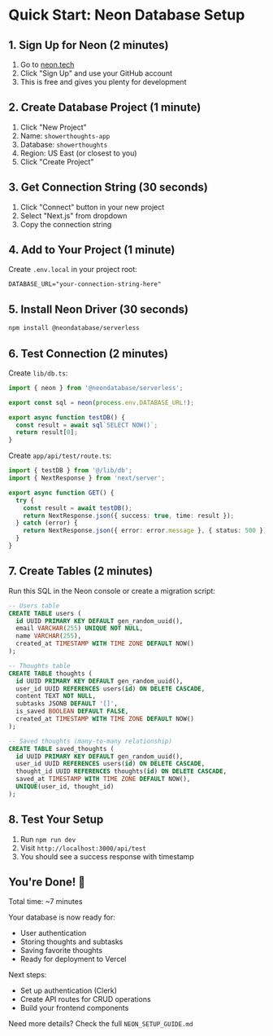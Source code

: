 # Quick Start: Neon Database Setup

## 1. Sign Up for Neon (2 minutes)
1. Go to [neon.tech](https://neon.tech)
2. Click "Sign Up" and use your GitHub account
3. This is free and gives you plenty for development

## 2. Create Database Project (1 minute)
1. Click "New Project" 
2. Name: `showerthoughts-app`
3. Database: `showerthoughts`
4. Region: US East (or closest to you)
5. Click "Create Project"

## 3. Get Connection String (30 seconds)
1. Click "Connect" button in your new project
2. Select "Next.js" from dropdown
3. Copy the connection string

## 4. Add to Your Project (1 minute)
Create `.env.local` in your project root:
```env
DATABASE_URL="your-connection-string-here"
```

## 5. Install Neon Driver (30 seconds)
```bash
npm install @neondatabase/serverless
```

## 6. Test Connection (2 minutes)
Create `lib/db.ts`:
```typescript
import { neon } from '@neondatabase/serverless';

export const sql = neon(process.env.DATABASE_URL!);

export async function testDB() {
  const result = await sql`SELECT NOW()`;
  return result[0];
}
```

Create `app/api/test/route.ts`:
```typescript
import { testDB } from '@/lib/db';
import { NextResponse } from 'next/server';

export async function GET() {
  try {
    const result = await testDB();
    return NextResponse.json({ success: true, time: result });
  } catch (error) {
    return NextResponse.json({ error: error.message }, { status: 500 });
  }
}
```

## 7. Create Tables (2 minutes)
Run this SQL in the Neon console or create a migration script:

```sql
-- Users table
CREATE TABLE users (
  id UUID PRIMARY KEY DEFAULT gen_random_uuid(),
  email VARCHAR(255) UNIQUE NOT NULL,
  name VARCHAR(255),
  created_at TIMESTAMP WITH TIME ZONE DEFAULT NOW()
);

-- Thoughts table  
CREATE TABLE thoughts (
  id UUID PRIMARY KEY DEFAULT gen_random_uuid(),
  user_id UUID REFERENCES users(id) ON DELETE CASCADE,
  content TEXT NOT NULL,
  subtasks JSONB DEFAULT '[]',
  is_saved BOOLEAN DEFAULT FALSE,
  created_at TIMESTAMP WITH TIME ZONE DEFAULT NOW()
);

-- Saved thoughts (many-to-many relationship)
CREATE TABLE saved_thoughts (
  id UUID PRIMARY KEY DEFAULT gen_random_uuid(),
  user_id UUID REFERENCES users(id) ON DELETE CASCADE,
  thought_id UUID REFERENCES thoughts(id) ON DELETE CASCADE,
  saved_at TIMESTAMP WITH TIME ZONE DEFAULT NOW(),
  UNIQUE(user_id, thought_id)
);
```

## 8. Test Your Setup
1. Run `npm run dev`
2. Visit `http://localhost:3000/api/test`
3. You should see a success response with timestamp

## You're Done! 🎉
Total time: ~7 minutes

Your database is now ready for:
- User authentication
- Storing thoughts and subtasks
- Saving favorite thoughts
- Ready for deployment to Vercel

Next steps:
- Set up authentication (Clerk)
- Create API routes for CRUD operations
- Build your frontend components

Need more details? Check the full `NEON_SETUP_GUIDE.md` 